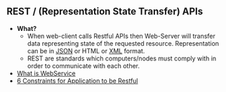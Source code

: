 ## REST / (Representation State Transfer) APIs
- **What?** 
  - When web-client calls Restful APIs then Web-Server will transfer data representing state of the requested resource. Representation can be in [JSON](/Languages/ScriptingLanguages/JavaScript) or HTML or [XML](/Languages/Markup_Language) format.
  - REST are standards which computers/nodes must comply with in order to communicate with each other.
- [What is WebService](../WebServer_vs_WebService)
- [6 Constraints for Application to be Restful](Restful_Constraints)

